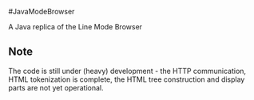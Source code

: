 #JavaModeBrowser

A Java replica of the Line Mode Browser

## Note

The code is still under (heavy) development - the HTTP communication, HTML tokenization is complete, the HTML tree construction and display parts are not yet operational.

